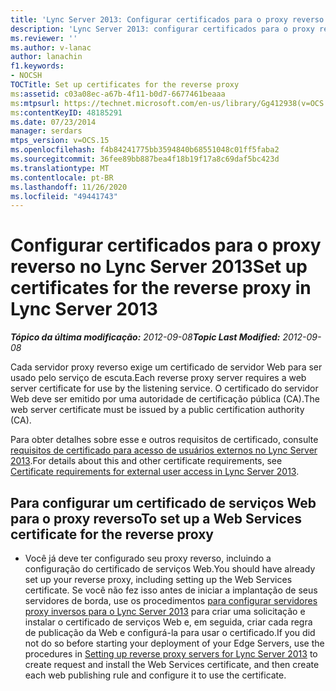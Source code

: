 ```yaml
---
title: 'Lync Server 2013: Configurar certificados para o proxy reverso'
description: 'Lync Server 2013: configurar certificados para o proxy reverso.'
ms.reviewer: ''
ms.author: v-lanac
author: lanachin
f1.keywords:
- NOCSH
TOCTitle: Set up certificates for the reverse proxy
ms:assetid: c03a08ec-a67b-4f11-b0d7-6677461beaaa
ms:mtpsurl: https://technet.microsoft.com/en-us/library/Gg412938(v=OCS.15)
ms:contentKeyID: 48185291
ms.date: 07/23/2014
manager: serdars
mtps_version: v=OCS.15
ms.openlocfilehash: f4b84241775bb3594840b68551048c01ff5faba2
ms.sourcegitcommit: 36fee89bb887bea4f18b19f17a8c69daf5bc423d
ms.translationtype: MT
ms.contentlocale: pt-BR
ms.lasthandoff: 11/26/2020
ms.locfileid: "49441743"
---
```

# <a name="set-up-certificates-for-the-reverse-proxy-in-lync-server-2013"></a><span data-ttu-id="9f936-103">Configurar certificados para o proxy reverso no Lync Server 2013</span><span class="sxs-lookup"><span data-stu-id="9f936-103">Set up certificates for the reverse proxy in Lync Server 2013</span></span>

<div data-xmlns="http://www.w3.org/1999/xhtml">

<div class="topic" data-xmlns="http://www.w3.org/1999/xhtml" data-msxsl="urn:schemas-microsoft-com:xslt" data-cs="https://msdn.microsoft.com/">

<div data-asp="https://msdn2.microsoft.com/asp">



</div>

<div id="mainSection">

<div id="mainBody"><span data-ttu-id="9f936-104">

<span> </span></span><span class="sxs-lookup"><span data-stu-id="9f936-104">

<span> </span></span></span>

<span data-ttu-id="9f936-105">_**Tópico da última modificação:** 2012-09-08_</span><span class="sxs-lookup"><span data-stu-id="9f936-105">_**Topic Last Modified:** 2012-09-08_</span></span>

<span data-ttu-id="9f936-106">Cada servidor proxy reverso exige um certificado de servidor Web para ser usado pelo serviço de escuta.</span><span class="sxs-lookup"><span data-stu-id="9f936-106">Each reverse proxy server requires a web server certificate for use by the listening service.</span></span> <span data-ttu-id="9f936-107">O certificado do servidor Web deve ser emitido por uma autoridade de certificação pública (CA).</span><span class="sxs-lookup"><span data-stu-id="9f936-107">The web server certificate must be issued by a public certification authority (CA).</span></span>

<span data-ttu-id="9f936-108">Para obter detalhes sobre esse e outros requisitos de certificado, consulte [requisitos de certificado para acesso de usuários externos no Lync Server 2013](lync-server-2013-certificate-requirements-for-external-user-access.md).</span><span class="sxs-lookup"><span data-stu-id="9f936-108">For details about this and other certificate requirements, see [Certificate requirements for external user access in Lync Server 2013](lync-server-2013-certificate-requirements-for-external-user-access.md).</span></span>

<div>

## <a name="to-set-up-a-web-services-certificate-for-the-reverse-proxy"></a><span data-ttu-id="9f936-109">Para configurar um certificado de serviços Web para o proxy reverso</span><span class="sxs-lookup"><span data-stu-id="9f936-109">To set up a Web Services certificate for the reverse proxy</span></span>

  - <span data-ttu-id="9f936-110">Você já deve ter configurado seu proxy reverso, incluindo a configuração do certificado de serviços Web.</span><span class="sxs-lookup"><span data-stu-id="9f936-110">You should have already set up your reverse proxy, including setting up the Web Services certificate.</span></span> <span data-ttu-id="9f936-111">Se você não fez isso antes de iniciar a implantação de seus servidores de borda, use os procedimentos [para configurar servidores proxy inversos para o Lync Server 2013](lync-server-2013-setting-up-reverse-proxy-servers.md) para criar uma solicitação e instalar o certificado de serviços Web e, em seguida, criar cada regra de publicação da Web e configurá-la para usar o certificado.</span><span class="sxs-lookup"><span data-stu-id="9f936-111">If you did not do so before starting your deployment of your Edge Servers, use the procedures in [Setting up reverse proxy servers for Lync Server 2013](lync-server-2013-setting-up-reverse-proxy-servers.md) to create request and install the Web Services certificate, and then create each web publishing rule and configure it to use the certificate.</span></span>

<span data-ttu-id="9f936-112"></div>

</div>

<span> </span>

</div>

</div>

</span><span class="sxs-lookup"><span data-stu-id="9f936-112"></div>

</div>

<span> </span>

</div>

</div>

</span></span></div>


